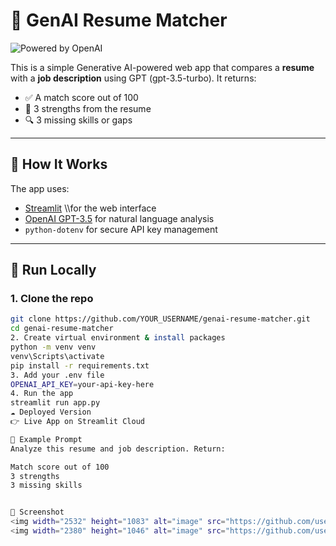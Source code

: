 # 🤖 GenAI Resume Matcher
![Powered by OpenAI](https://img.shields.io/badge/Powered%20By-OpenAI-10a37f?logo=openai&logoColor=white)

This is a simple Generative AI-powered web app that compares a **resume** with a **job description** using GPT (gpt-3.5-turbo). It returns:

- ✅ A match score out of 100
- 💪 3 strengths from the resume
- 🔍 3 missing skills or gaps

---

## 🧠 How It Works

The app uses:
- [Streamlit](https://streamlit.io) \\\for the web interface
- [OpenAI GPT-3.5](https://platform.openai.com/docs) for natural language analysis
- `python-dotenv` for secure API key management

---

## 🚀 Run Locally

### 1. Clone the repo
```bash
git clone https://github.com/YOUR_USERNAME/genai-resume-matcher.git
cd genai-resume-matcher
2. Create virtual environment & install packages
python -m venv venv
venv\Scripts\activate
pip install -r requirements.txt
3. Add your .env file
OPENAI_API_KEY=your-api-key-here
4. Run the app
streamlit run app.py
☁️ Deployed Version
👉 Live App on Streamlit Cloud

📄 Example Prompt
Analyze this resume and job description. Return:

Match score out of 100
3 strengths
3 missing skills


📌 Screenshot
<img width="2532" height="1083" alt="image" src="https://github.com/user-attachments/assets/9d4660f8-ce20-491c-a6a4-8ef193173b70" />
<img width="2380" height="1046" alt="image" src="https://github.com/user-attachments/assets/2cfefa1d-68ff-412a-bb21-5525d74b167b" />

